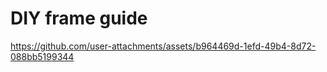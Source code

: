 # DIY frame guide

https://github.com/user-attachments/assets/b964469d-1efd-49b4-8d72-088bb5199344



